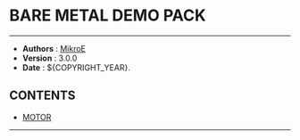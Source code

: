 # BARE METAL DEMO PACK

---

- **Authors**     : [MikroE](https://github.com/MikroElektronika)
- **Version**     : 3.0.0
- **Date**        : ${COPYRIGHT_YEAR}.

## CONTENTS

- [MOTOR](./motor/README.md)

---
